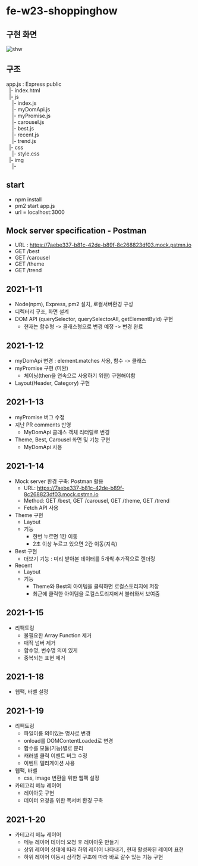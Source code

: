 # fe-w23-shoppinghow

## 구현 화면
![shw](https://user-images.githubusercontent.com/26708382/104601795-02761480-56be-11eb-8d7f-764624b2d73e.png)


## 구조
  app.js : Express
  public  
  &nbsp;&nbsp;|- index.html  
  &nbsp;&nbsp;|- js  
  &nbsp;&nbsp;&nbsp;&nbsp;|- index.js  
  &nbsp;&nbsp;&nbsp;&nbsp;|- myDomApi.js  
  &nbsp;&nbsp;&nbsp;&nbsp;|- myPromise.js  
  &nbsp;&nbsp;&nbsp;&nbsp;|- carousel.js  
  &nbsp;&nbsp;&nbsp;&nbsp;|- best.js  
  &nbsp;&nbsp;&nbsp;&nbsp;|- recent.js  
  &nbsp;&nbsp;&nbsp;&nbsp;|- trend.js  
  &nbsp;&nbsp;|- css  
  &nbsp;&nbsp;&nbsp;&nbsp;|- style.css  
  &nbsp;&nbsp;|- img  
  &nbsp;&nbsp;&nbsp;&nbsp;|-   

## start
  - npm install
  - pm2 start app.js
  - url = localhost:3000

## Mock server specification - Postman
  - URL : https://7aebe337-b81c-42de-b89f-8c268823df03.mock.pstmn.io
  - GET /best
  - GET /carousel
  - GET /theme
  - GET /trend

## 2021-1-11
  - Node(npm), Express, pm2 설치, 로컬서버환경 구성
  - 디렉터리 구조, 화면 설계
  - DOM API (querySelector, querySelectorAll, getElementById) 구현
     - 현재는 함수형 -> 클래스형으로 변경 예정 -> 변경 완료

## 2021-1-12
  - myDomApi 변경 : element.matches 사용, 함수 -> 클래스
  - myPromise 구현 (미완)
    - 체이닝(then을 연속으로 사용하기 위한) 구현해야함
  - Layout(Header, Category) 구현
  
## 2021-1-13
  - myPromise 버그 수정 
  - 지난 PR comments 반영
    - MyDomApi 클래스 객체 리터럴로 변경
  - Theme, Best, Carousel 화면 및 기능 구현
    - MyDomApi 사용

## 2021-1-14
  - Mock server 환경 구축: Postman 활용
    - URL: https://7aebe337-b81c-42de-b89f-8c268823df03.mock.pstmn.io
    - Method: GET /best, GET /carousel, GET /theme, GET /trend
    - Fetch API 사용
  - Theme 구현
    - Layout
    - 기능
      - 한번 누르면 1칸 이동
      - 2초 이상 누르고 있으면 2칸 이동(지속)
  - Best 구현
    - 더보기 기능 : 미리 받아본 데이터를 5개씩 추가적으로 렌더링
  - Recent
    - Layout
    - 기능
      - Theme와 Best의 아이템을 클릭하면 로컬스토리지에 저장
      - 최근에 클릭한 아이템을 로컬스토리지에서 불러와서 보여줌
  
## 2021-1-15
  - 리팩토링
    - 불필요한 Array Function 제거
    - 매직 넘버 제거
    - 함수명, 변수명 의미 있게
    - 중복되는 표현 제거

## 2021-1-18
  - 웹팩, 바벨 설정

## 2021-1-19
  - 리팩토링
    - 파일이름 의미있는 명사로 변경
    - onload를 DOMContentLoaded로 변경
    - 함수를 모듈(기능)별로 분리
    - 캐러셀 클릭 이벤트 버그 수정
    - 이벤트 델리게이션 사용
  - 웹팩, 바벨
    - css, image 변환을 위한 웹팩 설정
  - 카테고리 메뉴 레이어
    - 레이아웃 구현
    - 데이터 요청을 위한 목서버 환경 구축

## 2021-1-20
  - 카테고리 메뉴 레이어
    - 메뉴 레이어 데이터 요청 후 레이아웃 만들기
    - 상위 레이어 상태에 따라 하위 레이어 나타내기, 현재 활성화된 레이어 표현
    - 하위 레이어 이동시 삼각형 구조에 따라 바로 갈수 있는 기능 구현
      